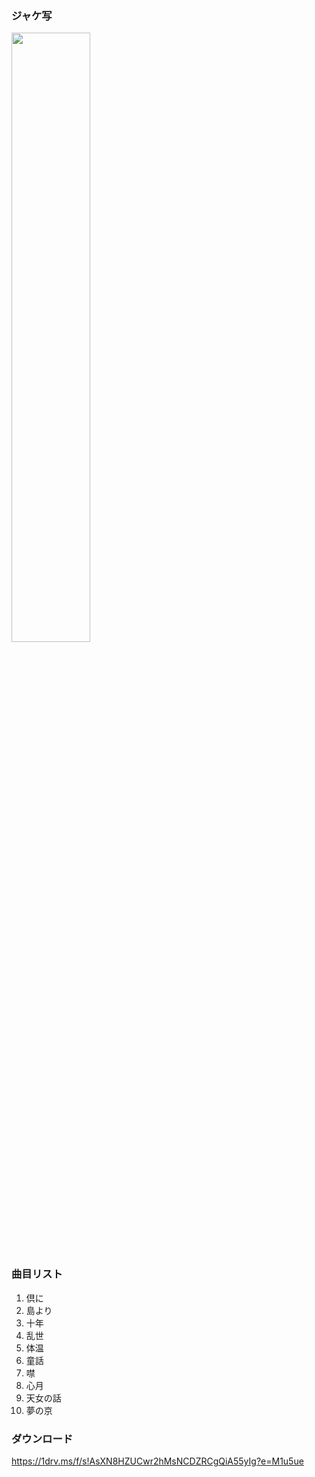 ### ジャケ写

<div><img src="https://github.com/KawausoJyou/KawausoJyou.github.io/assets/92703641/99b54864-bfd0-4ac6-ab18-cc729f54a1b1" width="50%" height="50%"></div>

### 曲目リスト

1. 倶に
2. 島より
3. 十年
4. 乱世
5. 体温
6. 童話
7. 噤
8. 心月
9. 天女の話
10. 夢の京

### ダウンロード

https://1drv.ms/f/s!AsXN8HZUCwr2hMsNCDZRCgQiA55yIg?e=M1u5ue